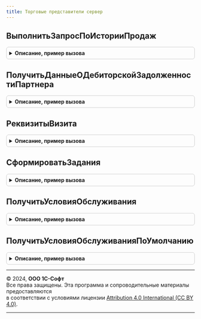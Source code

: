 ```yaml
---
title: Торговые представители сервер
---
```



## ВыполнитьЗапросПоИсторииПродаж
<details style="margin: 1em 0; padding: 0.5em; border: 1px solid #ccc; border-radius: 6px;">

<summary style="font-weight: bold; cursor: pointer;">Описание, пример вызова</summary>

```bsl

// Выполняет запрос по данным истории продаж.
//
// Параметры:
//  НастройкиКомпоновки - НастройкиКомпоновкиДанных - настройки компоновки данных для формирования запроса по
//  данным истории продаж.
//  НачалоПериода - Дата - начало периода, за который анализируется истории продаж.
//  КонецПериода - Дата - конец периода, за который анализируется истории продаж.
//  Период - Строка - период, за который рассчитывается среднее значение объема продаж.
//  ДетализацияПоНоменклатуре - Булево - признак детализации по номенклатуре.
//
// Возвращаемое значение:
//  РезультатЗапроса - результат запроса.
//
Функция ВыполнитьЗапросПоИсторииПродаж(НастройкиКомпоновки, НачалоПериода, КонецПериода, Период, ДетализацияПоНоменклатуре) Экспорт
```

Пример вызова
```bsl
Результат = ТорговыеПредставителиСервер.ВыполнитьЗапросПоИсторииПродаж(НастройкиКомпоновки, НачалоПериода, КонецПериода, Период, ДетализацияПоНоменклатуре) 
```
</details>

## ПолучитьДанныеОДебиторскойЗадолженностиПартнера
<details style="margin: 1em 0; padding: 0.5em; border: 1px solid #ccc; border-radius: 6px;">

<summary style="font-weight: bold; cursor: pointer;">Описание, пример вызова</summary>

```bsl

// Формирует данные о состоянии расчетов с партнером.
//
// Параметры:
//  Партнер - СправочникСсылка.Партнеры - партнер, данные о состоянии расчетов с которым требуется получить.
//  ПлановаяДата - Дата - плановая дата посещения.
//
// Возвращаемое значение:
//  Структура - структура, содержащая данные о состоянии расчетов с партнером, с полями:
//  	* ТаблицаДолгов - ТаблицаЗначений - таблица содержащая информацию о задолженности.
//      * ТаблицаДвижений - ТаблицаЗначений - таблица, содержащая информацию о движениях расчетов.
//
Функция ПолучитьДанныеОДебиторскойЗадолженностиПартнера(Партнер, ПлановаяДата) Экспорт
```

Пример вызова
```bsl
Результат = ТорговыеПредставителиСервер.ПолучитьДанныеОДебиторскойЗадолженностиПартнера(Партнер, ПлановаяДата) 
```
</details>

## РеквизитыВизита
<details style="margin: 1em 0; padding: 0.5em; border: 1px solid #ccc; border-radius: 6px;">

<summary style="font-weight: bold; cursor: pointer;">Описание, пример вызова</summary>

```bsl

// Возвращает структуру, содержащую значения реквизитов, относящихся к дате и времени визита.
//
// Параметры:
//  РасчетнаяДата - Дата - дата, на которую выполняется планирование визита.
//  ГрафикПосещения - ТаблицаЗначений - с колонками:
//   *ДеньНедели - ПеречислениеСсылка.ДниНедели - день недели.
//	 *ВремяНачала - Дата - время начала посещения.
//   *ВремяОкончания - Дата - время окончания посещения.
//
// Возвращаемое значение:
//  Структура - структура, содержащая значения реквизитов, относящихся к дате и времени визита, с полями:
//  	* ДатаВизитаПлан - Дата - плановая дата визита.
//  	* ВремяНачала - Дата - время начала посещения.
//  	* ВремяОкончания - Дата - время окончания посещения.
//
Функция РеквизитыВизита(РасчетнаяДата, ГрафикПосещения) Экспорт
```

Пример вызова
```bsl
Результат = ТорговыеПредставителиСервер.РеквизитыВизита(РасчетнаяДата, ГрафикПосещения) 
```
</details>

## СформироватьЗадания
<details style="margin: 1em 0; padding: 0.5em; border: 1px solid #ccc; border-radius: 6px;">

<summary style="font-weight: bold; cursor: pointer;">Описание, пример вызова</summary>

```bsl

// Выполняет формирования заданий для указанного торгового представителя на указанный период.
//
// Параметры:
//  ТорговыйПредставитель - СправочникСсылка.Пользователи - торговый представитель, для которого отбираются условия обслуживания.
//  НачальнаяДатаПланирования - Дата - дата, начиная с которой требуется анализировать необходимость визита по условиям обслуживания.
//  КонечнаяДатаПланирования - Дата - дата, по которую требуется анализировать необходимость визита по условиям обслуживания.
//
Процедура СформироватьЗадания(ТорговыйПредставитель, НачальнаяДатаПланирования, КонечнаяДатаПланирования) Экспорт
```

Пример вызова
```bsl
ТорговыеПредставителиСервер.СформироватьЗадания(ТорговыйПредставитель, НачальнаяДатаПланирования, КонечнаяДатаПланирования) 
```
</details>

## ПолучитьУсловияОбслуживания
<details style="margin: 1em 0; padding: 0.5em; border: 1px solid #ccc; border-radius: 6px;">

<summary style="font-weight: bold; cursor: pointer;">Описание, пример вызова</summary>

```bsl

// Возвращает структуру условий обслуживания.
//
// Параметры:
//  УсловияОбслуживания - СправочникСсылка.УсловияОбслуживанияПартнеровТорговымиПредставителями - ссылка на условия обслуживания.
//
// Возвращаемое значение:
//  Структура - структура, включающая условия обслуживания, с полями:
//		* УсловияОбслуживания - СправочникСсылка.УсловияОбслуживанияПартнеровТорговымиПредставителями - условия обслуживания.
//      * Соглашение - СправочникСсылка.СоглашенияСКлиентами - соглашение с клиентом.
//      * Куратор - СправочникСсылка.Пользователи - куратор.
//      * ТорговыйПредставитель - СправочникСсылка.Пользователи - торговый представитель.
//
Функция ПолучитьУсловияОбслуживания(Знач УсловияОбслуживания) Экспорт
```

Пример вызова
```bsl
Результат = ТорговыеПредставителиСервер.ПолучитьУсловияОбслуживания(УсловияОбслуживания) 
```
</details>

## ПолучитьУсловияОбслуживанияПоУмолчанию
<details style="margin: 1em 0; padding: 0.5em; border: 1px solid #ccc; border-radius: 6px;">

<summary style="font-weight: bold; cursor: pointer;">Описание, пример вызова</summary>

```bsl

// Возвращает структуру условий обслуживания по партнеру.
//
// Параметры:
//  Партнер - СправочникСсылка.Партнеры - ссылка на партнера, для которого необходимо получить условия обслуживания.
//
// Возвращаемое значение:
//  Структура - структура, включающая условия обслуживания, с полями:
//  	* УсловияОбслуживания - СправочникСсылка.УсловияОбслуживанияПартнеровТорговымиПредставителями - условия обслуживания.
//      * Соглашение - СправочникСсылка.СоглашенияСКлиентами - соглашение с клиентом.
//      * Куратор - СправочникСсылка.Пользователи - куратор.
//      * ТорговыйПредставитель - СправочникСсылка.Пользователи - торговый представитель.
//
Функция ПолучитьУсловияОбслуживанияПоУмолчанию(Знач Партнер) Экспорт
```

Пример вызова
```bsl
Результат = ТорговыеПредставителиСервер.ПолучитьУсловияОбслуживанияПоУмолчанию(Партнер) 
```
</details>

---

© 2024, **ООО 1С-Софт**  
Все права защищены. Эта программа и сопроводительные материалы предоставляются  
в соответствии с условиями лицензии [Attribution 4.0 International (CC BY 4.0)](https://creativecommons.org/licenses/by/4.0/legalcode).

---

